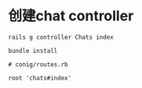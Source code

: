 # 创建chat controller
```
rails g controller Chats index

bundle install
```

```
# conig/routes.rb

root 'chats#index'
```
